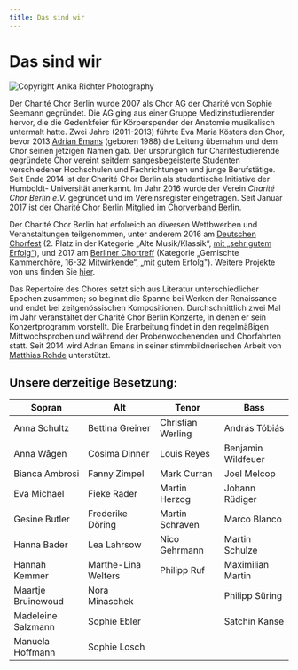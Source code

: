 ```yaml
---
title: Das sind wir
---
```


# Das sind wir

![](/images/fotoshooting/schiene.jpg?classes=img,caption "Copyright Anika Richter Photography")

Der Charité Chor Berlin wurde 2007 als Chor AG der Charité von Sophie Seemann gegründet. Die
AG ging aus einer Gruppe Medizinstudierender hervor, die die Gedenkfeier für Körperspender der
Anatomie musikalisch untermalt hatte. Zwei Jahre (2011-2013) führte Eva Maria Kösters den Chor,
bevor 2013 [Adrian Emans](http://www.charitechorberlin.de/chorleitung/chorleiter?target=_parent) (geboren 1988) die Leitung übernahm und dem Chor seinen jetzigen
Namen gab. Der ursprünglich für Charitéstudierende gegründete Chor vereint seitdem
sangesbegeisterte Studenten verschiedener Hochschulen und Fachrichtungen und junge
Berufstätige. Seit Ende 2014 ist der Charité Chor Berlin als studentische Initiative der Humboldt-
Universität anerkannt. Im Jahr 2016 wurde der Verein _Charité Chor Berlin e.V._ gegründet und im Vereinsregister eingetragen. 
Seit Januar 2017 ist der Charité Chor Berlin Mitglied im [Chorverband Berlin](https://www.chorverband-berlin.de?target=_blank).

Der Charité Chor Berlin hat erfolreich an diversen Wettbwerben und Veranstaltungen teilgenommen, unter anderem 2016 am [Deutschen Chorfest](https://www.chorfest.de/?target=_blank) 
(2. Platz in der Kategorie „Alte Musik/Klassik“, [mit „sehr gutem Erfolg“](http://www.chorfest.de/programm/wettbewerb/alte-musikklassik/index.html?target=_blank)), 
und 2017 am [Berliner Chortreff](https://www.landesmusikrat-berlin.de/projekte/berliner-chortreff/?target=_blank) (Kategorie „Gemischte Kammerchöre, 16-32 Mitwirkende“,
„mit gutem Erfolg"). Weitere Projekte von uns finden Sie [hier](http://www.charitechorberlin.de/ueber_uns/unsere_projekte?target=_parent).

<!--Im Frühjahr 2016 nahm der Charité Chor Berlin [mit „sehr gutem Erfolg“](http://www.chorfest.de/programm/wettbewerb/alte-musikklassik/index.html?target=_blank) (2. Platz)
in der Kategorie „Alte Musik/Klassik“ am [Deutschen Chorfest](https://www.chorfest.de/?target=_blank) in Stuttgart teil.-->

Das Repertoire des Chores setzt sich aus Literatur unterschiedlicher Epochen zusammen; so
beginnt die Spanne bei Werken der Renaissance und endet bei zeitgenössischen Kompositionen.
Durchschnittlich zwei Mal im Jahr veranstaltet der Charité Chor Berlin Konzerte, in denen er sein
Konzertprogramm vorstellt. Die Erarbeitung findet in den regelmäßigen Mittwochsproben und
während der Probenwochenenden und Chorfahrten statt. Seit 2014 wird Adrian Emans in seiner
stimmbildnerischen Arbeit von [Matthias Rohde](http://www.charitechorberlin.de/chorleitung/stimmbildung?target=_parent) unterstützt.

## Unsere derzeitige Besetzung:

| Sopran                    | Alt                       | Tenor                     | Bass                     |
|---------------------------|---------------------------|---------------------------|--------------------------|
| Anna Schultz              | Bettina Greiner           | Christian Werling         | András Tóbiás            |
| Anna Wågen                | Cosima Dinner             | Louis Reyes               | Benjamin Wildfeuer       |
| Bianca Ambrosi            | Fanny Zimpel              | Mark Curran               | Joel Melcop              |
| Eva Michael               | Fieke Rader               | Martin Herzog             | Johann Rüdiger           |
| Gesine Butler             | Frederike Döring          | Martin Schraven           | Marco Blanco             |
| Hanna Bader               | Lea Lahrsow               | Nico Gehrmann             | Martin Schulze           |
| Hannah Kemmer             | Marthe-Lina Welters       | Philipp Ruf               | Maximilian Martin        |
| Maartje Bruinewoud        | Nora Minaschek            |                           | Philipp Süring           |
| Madeleine Salzmann        | Sophie Ebler              |                           | Satchin Kanse            |
| Manuela Hoffmann          | Sophie Losch              |                           |                          |
